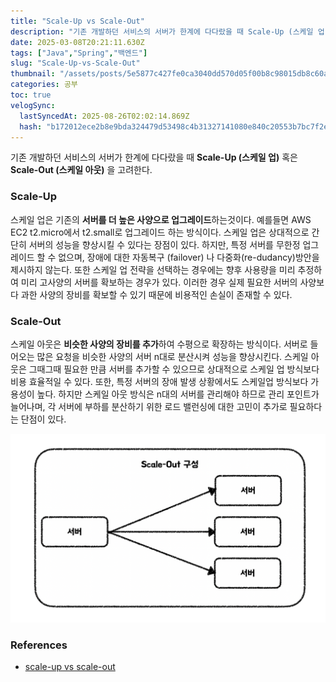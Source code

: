 ```yaml
---
title: "Scale-Up vs Scale-Out"
description: "기존 개발하던 서비스의 서버가 한계에 다다랐을 때 Scale-Up (스케일 업) 혹은 Scale-Out (스케일 아웃) 을 고려한다.스케일 업은 기존의 서버를 더 높은 사양으로 업그레이드하는것이다. 예를들면 AWS EC2 t2.micro에서 t2.small로 업그레이드"
date: 2025-03-08T20:21:11.630Z
tags: ["Java","Spring","백엔드"]
slug: "Scale-Up-vs-Scale-Out"
thumbnail: "/assets/posts/5e5877c427fe0ca3040dd570d05f00b8c98015db8c60ac4318efde3c75ae0cfc.png"
categories: 공부
toc: true
velogSync:
  lastSyncedAt: 2025-08-26T02:02:14.869Z
  hash: "b172012ece2b8e9bda324479d53498c4b31327141080e840c20553b7bc7f2ec1"
---
```


기존 개발하던 서비스의 서버가 한계에 다다랐을 때 **Scale-Up (스케일 업)** 혹은 **Scale-Out (스케일 아웃)** 을 고려한다.

### Scale-Up
스케일 업은 기존의 **서버를 더 높은 사양으로 업그레이드**하는것이다. 예를들면 AWS EC2 t2.micro에서 t2.small로 업그레이드 하는 방식이다. 
스케일 업은 상대적으로 간단히 서버의 성능을 향상시킬 수 있다는 장점이 있다. 하지만, 특정 서버를 무한정 업그레이드 할 수 없으며, 장애에 대한 자동복구 (failover) 나 다중화(re-dudancy)방안을 제시하지 않는다. 또한 스케일 업 전략을 선택하는 경우에는 향후 사용량을 미리 추정하여 미리 고사양의 서버를 확보하는 경우가 있다. 이러한 경우 실제 필요한 서버의 사양보다 과한 사양의 장비를 확보할 수 있기 때문에 비용적인 손실이 존재할 수 있다.

### Scale-Out
스케일 아웃은 **비슷한 사양의 장비를 추가**하여 수평으로 확장하는 방식이다. 서버로 들어오는 많은 요청을 비슷한 사양의 서버 n대로 분산시켜 성능을 향상시킨다. 스케일 아웃은 그때그때 필요한 만큼 서버를 추가할 수 있으므로 상대적으로 스케일 업 방식보다 비용 효율적일 수 있다. 또한, 특정 서버의 장애 발생 상황에서도 스케일업 방식보다 가용성이 높다. 하지만 스케일 아웃 방식은 n대의 서버를 관리해야 하므로 관리 포인트가 늘어나며, 각 서버에 부하를 분산하기 위한 로드 밸런싱에 대한 고민이 추가로 필요하다는 단점이 있다. 

![](/assets/posts/7fdfd01ead9596f269960f4145227e7ef2b91f98a9ae0de89c8b424064648743.png)

### References
- [scale-up vs scale-out](https://www.youtube.com/watch?v=6wPr2jgdDxM)